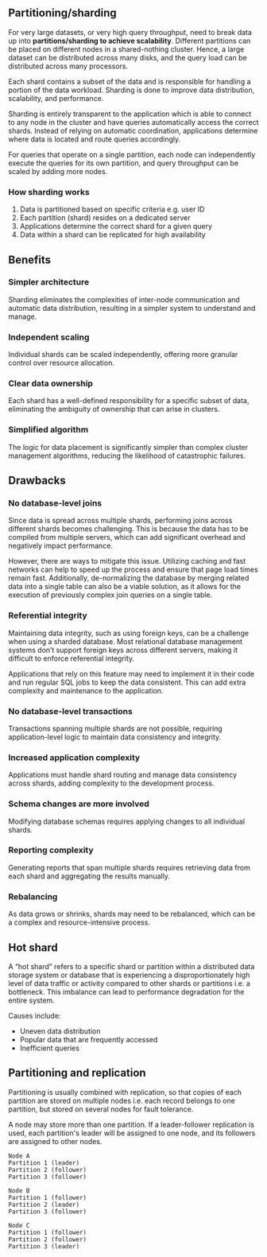 ## Partitioning/sharding

For very large datasets, or very high query throughput, need to break data up into **partitions/sharding to achieve scalability**. Different partitions can be placed on different nodes in a shared-nothing cluster. Hence, a large dataset can be distributed across many disks, and the query load can be distributed across many processors.

Each shard contains a subset of the data and is responsible for handling a portion of the data workload. Sharding is done to improve data distribution, scalability, and performance.

Sharding is entirely transparent to the application which is able to connect to any node in the cluster and have queries automatically access the correct shards. Instead of relying on automatic coordination, applications determine where data is located and route queries accordingly.

For queries that operate on a single partition, each node can independently execute the queries for its own partition, and query throughput can be scaled by adding more nodes.

### How sharding works

1. Data is partitioned based on specific criteria e.g. user ID
2. Each partition (shard) resides on a dedicated server
3. Applications determine the correct shard for a given query
4. Data within a shard can be replicated for high availability

## Benefits

### Simpler architecture

Sharding eliminates the complexities of inter-node communication and automatic data distribution, resulting in a simpler system to understand and manage.

### Independent scaling

Individual shards can be scaled independently, offering more granular control over resource allocation.

### Clear data ownership

Each shard has a well-defined responsibility for a specific subset of data, eliminating the ambiguity of ownership that can arise in clusters.

### Simplified algorithm

The logic for data placement is significantly simpler than complex cluster management algorithms, reducing the likelihood of catastrophic failures.

## Drawbacks

### No database-level joins

Since data is spread across multiple shards, performing joins across different shards becomes challenging. This is because the data has to be compiled from multiple servers, which can add significant overhead and negatively impact performance.

However, there are ways to mitigate this issue. Utilizing caching and fast networks can help to speed up the process and ensure that page load times remain fast. Additionally, de-normalizing the database by merging related data into a single table can also be a viable solution, as it allows for the execution of previously complex join queries on a single table.

### Referential integrity

Maintaining data integrity, such as using foreign keys, can be a challenge when using a sharded database. Most relational database management systems don’t support foreign keys across different servers, making it difficult to enforce referential integrity.

Applications that rely on this feature may need to implement it in their code and run regular SQL jobs to keep the data consistent. This can add extra complexity and maintenance to the application.

### No database-level transactions

Transactions spanning multiple shards are not possible, requiring application-level logic to maintain data consistency and integrity.

### Increased application complexity

Applications must handle shard routing and manage data consistency across shards, adding complexity to the development process.

### Schema changes are more involved

Modifying database schemas requires applying changes to all individual shards.

### Reporting complexity

Generating reports that span multiple shards requires retrieving data from each shard and aggregating the results manually.

### Rebalancing

As data grows or shrinks, shards may need to be rebalanced, which can be a complex and resource-intensive process.

## Hot shard

A “hot shard” refers to a specific shard or partition within a distributed data storage system or database that is experiencing a disproportionately high level of data traffic or activity compared to other shards or partitions i.e. a bottleneck. This imbalance can lead to performance degradation for the entire system.

Causes include:

- Uneven data distribution
- Popular data that are frequently accessed
- Inefficient queries

## Partitioning and replication

Partitioning is usually combined with replication, so that copies of each partition are stored on multiple nodes i.e. each record belongs to one partition, but stored on several nodes for fault tolerance.

A node may store more than one partition. If a leader-follower replication is used, each partition's leader will be assigned to one node, and its followers are assigned to other nodes.

```
Node A
Partition 1 (leader)
Partition 2 (follower)
Partition 3 (follower)

Node B
Partition 1 (follower)
Partition 2 (leader)
Partition 3 (follower)

Node C
Partition 1 (follower)
Partition 2 (follower)
Partition 3 (leader)
```
